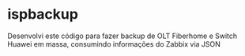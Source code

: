 # ispbackup
Desenvolvi este código para fazer backup de OLT Fiberhome e Switch Huawei em massa, consumindo informações do Zabbix via JSON

